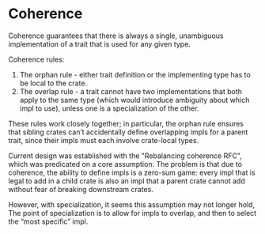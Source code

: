 # Coherence

Coherence guarantees that there is always a single, unambiguous implementation of a trait that is used for any given type.

Coherence rules:
1. The orphan rule - either trait definition or the implementing type has to be local to the crate.
2. The overlap rule - a trait cannot have two implementations that both apply to the same type (which would introduce ambiguity about which impl to use), unless one is a specialization of the other.

These rules work closely together; in particular, the orphan rule ensures that sibling crates can’t accidentally define overlapping impls for a parent trait, since their impls must each involve crate-local types.

Current design was established with the "Rebalancing coherence RFC", which was predicated on a core assumption: The problem is that due to coherence, the ability to define impls is a zero-sum game: every impl that is legal to add in a child crate is also an impl that a parent crate cannot add without fear of breaking downstream crates.

However, with specialization, it seems this assumption may not longer hold, The point of specialization is to allow for impls to overlap, and then to select the “most specific” impl.

